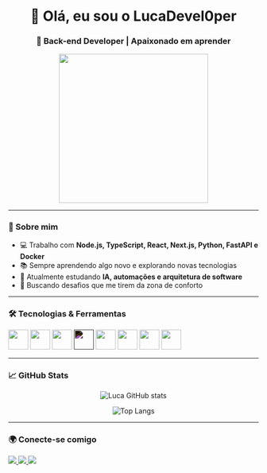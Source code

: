 <h1 align="center">👋 Olá, eu sou o LucaDevel0per</h1>
<h3 align="center">🚀 Back-end Developer | Apaixonado em aprender</h3>

<p align="center">
  <img src="https://media.giphy.com/media/qgQUggAC3Pfv687qPC/giphy.gif" width="300" />
</p>

---

### 🧠 Sobre mim

- 💻 Trabalho com **Node.js, TypeScript, React, Next.js, Python, FastAPI e Docker**
- 📚 Sempre aprendendo algo novo e explorando novas tecnologias
- 🌱 Atualmente estudando **IA, automações e arquitetura de software**
- 🎯 Buscando desafios que me tirem da zona de conforto

---

### 🛠️ Tecnologias & Ferramentas

<p align="left">
  <img src="https://cdn.jsdelivr.net/gh/devicons/devicon/icons/nodejs/nodejs-original.svg" width="40" height="40"/>
  <img src="https://cdn.jsdelivr.net/gh/devicons/devicon/icons/typescript/typescript-original.svg" width="40" height="40"/>
  <img src="https://cdn.jsdelivr.net/gh/devicons/devicon/icons/react/react-original.svg" width="40" height="40"/>
  <img src="https://cdn.jsdelivr.net/gh/devicons/devicon/icons/nextjs/nextjs-original.svg" width="40" height="40" style="filter: invert(1);"/>
  <img src="https://cdn.jsdelivr.net/gh/devicons/devicon/icons/python/python-original.svg" width="40" height="40"/>
  <img src="https://cdn.jsdelivr.net/gh/devicons/devicon/icons/fastapi/fastapi-original.svg" width="40" height="40"/>
  <img src="https://cdn.jsdelivr.net/gh/devicons/devicon/icons/docker/docker-original.svg" width="40" height="40"/>
  <img src="https://cdn.jsdelivr.net/gh/devicons/devicon/icons/java/java-original.svg" width="40" height="40"/>
</p>

---

### 📈 GitHub Stats

<p align="center">
  <img src="https://github-readme-stats.vercel.app/api?username=LucaDevel0per&show_icons=true&theme=radical" alt="Luca GitHub stats" />
</p>
<p align="center">
  <img src="https://github-readme-stats.vercel.app/api/top-langs/?username=LucaDevel0per&layout=compact&theme=radical" alt="Top Langs" />
</p>

---

### 🌍 Conecte-se comigo

<p align="left">
  <a href="https://www.linkedin.com/in/luca-lopes31" target="_blank">
    <img src="https://img.shields.io/badge/LinkedIn-blue?style=for-the-badge&logo=linkedin" />
  </a>
  <a href="https://www.instagram.com/lucalopess__/" target="_blank">
    <img src="https://img.shields.io/badge/Instagram-E4405F?style=for-the-badge&logo=instagram&logoColor=white" />
  </a>
  <a href="https://lucaribeiro.site/" target="_blank">
    <img src="https://img.shields.io/badge/Portfólio-000?style=for-the-badge&logo=githubpages&logoColor=white" />
  </a>
</p>

